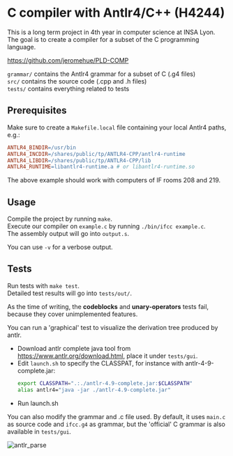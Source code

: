 # C compiler with Antlr4/C++ (H4244)
This is a long term project in 4th year in computer science at INSA Lyon.<br/>
The goal is to create a compiler for a subset of the C programming language.<br/>

https://github.com/jeromehue/PLD-COMP

`grammar/` contains the Antlr4 grammar for a subset of C (.g4 files)<br/>
`src/` contains the source code (.cpp and .h files)<br/>
`tests/` contains everything related to tests

## Prerequisites
Make sure to create a `Makefile.local` file containing your local Antlr4 paths, e.g.:
```Makefile
ANTLR4_BINDIR=/usr/bin
ANTLR4_INCDIR=/shares/public/tp/ANTLR4-CPP/antlr4-runtime
ANTLR4_LIBDIR=/shares/public/tp/ANTLR4-CPP/lib
ANTLR4_RUNTIME=libantlr4-runtime.a # or libantlr4-runtime.so
```
The above example should work with computers of IF rooms 208 and 219.

## Usage
Compile the project by running `make`.<br/>
Execute our compiler on `example.c` by running `./bin/ifcc example.c`.<br/>
The assembly output will go into `output.s`.  

You can use `-v` for a verbose output.

## Tests
Run tests with `make test`.<br/>
Detailed test results will go into `tests/out/`.

As the time of writing, the **codeblocks** and **unary-operators** tests fail, because they cover unimplemented features.

You can run a 'graphical' test to visualize the derivation tree produced by antlr.
* Download antlr complete java tool from https://www.antlr.org/download.html, place it under `tests/gui`.  
* Edit `launch.sh` to specify the CLASSPAT, for instance with antlr-4-9-complete.jar: 
  ```sh
  export CLASSPATH=".:./antlr-4.9-complete.jar:$CLASSPATH" 
  alias antlr4="java -jar ./antlr-4.9-complete.jar"
  ```
* Run launch.sh   

You can also modify the grammar and .c file used. By default, it uses `main.c` as source code and `ifcc.g4` as grammar, but the 
'official' C grammar is also available in `tests/gui`.

![antlr_parse](https://user-images.githubusercontent.com/57839770/114313738-ff8d9300-9af7-11eb-89dd-64a34ab3b5b3.png)
